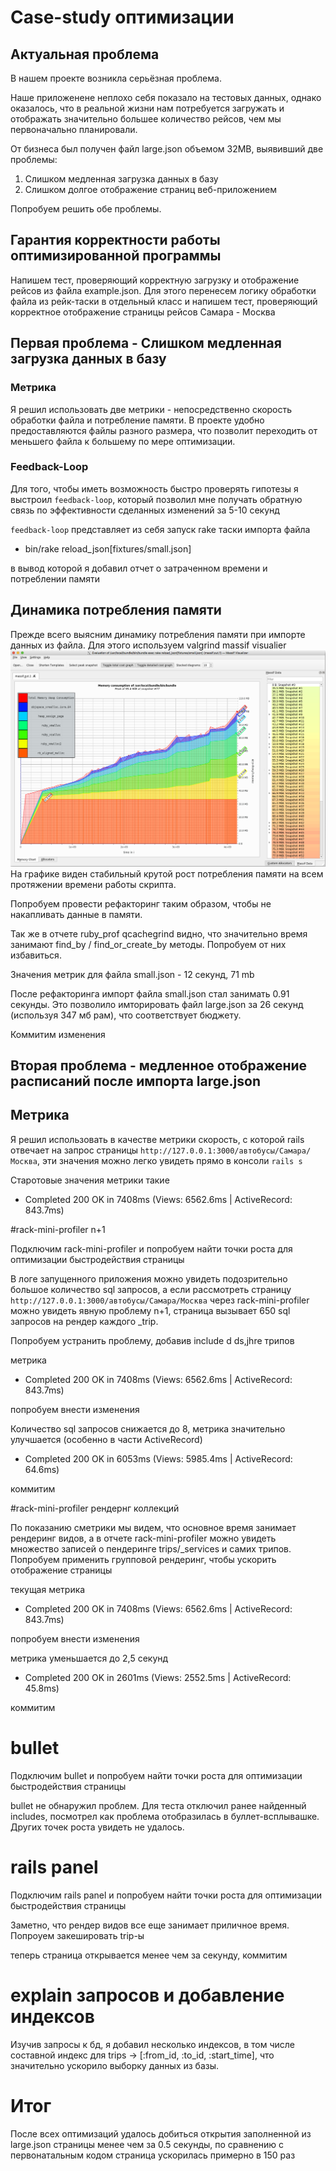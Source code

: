 # Case-study оптимизации

## Актуальная проблема
В нашем проекте возникла серьёзная проблема.

Наше приложенене неплохо себя показало на тестовых данных, однако оказалось, что в реальной жизни нам потребуется
загружать и отображать значительно большее количество рейсов, чем мы первоначально планировали.

От бизнеса был получен файл large.json объемом 32MB, выявивший две проблемы: 

1) Слишком медленная загрузка данных в базу
2) Слишком долгое отображение страниц веб-приложением

Попробуем решить обе проблемы. 

## Гарантия корректности работы оптимизированной программы
Напишем тест, проверяющий корректную загрузку и отображение рейсов из файла example.json. Для этого перенесем
логику обработки файла из рейк-таски в отдельный класс и напишем тест, проверяющий корректное отображение страницы
рейсов Самара - Москва

## Первая проблема - Слишком медленная загрузка данных в базу

### Метрика
Я решил использовать две метрики -  непосредственно скорость обработки файла и потребление памяти.
В проекте удобно предоставляются файлы разного размера, что позволит переходить от меньшего файла к большему по мере
оптимизации. 

### Feedback-Loop
Для того, чтобы иметь возможность быстро проверять гипотезы я выстроил `feedback-loop`,
который позволил мне получать обратную связь по эффективности сделанных изменений за 5-10 секунд

`feedback-loop` представляет из себя запуск rake таски импорта файла

- bin/rake reload_json[fixtures/small.json]

в вывод которой я добавил отчет о затраченном времени и потреблении памяти

## Динамика потребления памяти
Прежде всего выясним динамику потребления памяти при импорте данных из файла. Для этого
используем valgrind massif visualier
![valgrind massif visualier](./img/2019-09-08.png)
На графике виден стабильный крутой рост потребления памяти на всем протяжении времени работы скрипта.

Попробуем провести рефакторинг таким образом, чтобы не накапливать данные в памяти.

Так же в отчете ruby_prof qcachegrind видно, что значительно время занимают find_by / 
find_or_create_by методы. Попробуем от них избавиться. 

Значения метрик для файла small.json - 12 секунд, 71 mb

После рефакторинга импорт файла small.json стал занимать 0.91 секунды. Это позволило
имторировать файл large.json за 26 секунд (используя 347 мб рам), что соответствует бюджету.

Коммитим изменения

## Вторая проблема - медленное отображение расписаний после импорта large.json

## Метрика

Я решил использовать в качестве метрики скорость, с которой rails отвечает на запрос страницы
`http://127.0.0.1:3000/автобусы/Самара/Москва`, эти значения можно легко увидеть прямо в
консоли `rails s`

Старотовые значения метрики такие
- Completed 200 OK in 7408ms (Views: 6562.6ms | ActiveRecord: 843.7ms)

#rack-mini-profiler n+1

Подключим rack-mini-profiler и попробуем найти точки роста для оптимизации быстродействия страницы

В логе запущенного приложения можно увидеть подозрительно большое количество sql запросов, а если
рассмотреть страницу `http://127.0.0.1:3000/автобусы/Самара/Москва` через rack-mini-profiler 
можно увидеть явную проблему n+1, страница вызывает 650 sql запросов на рендер каждого _trip.

Попробуем устранить проблему, добавив include d ds,jhre трипов

метрика

- Completed 200 OK in 7408ms (Views: 6562.6ms | ActiveRecord: 843.7ms)

попробуем внести изменения

Количество sql запросов снижается до 8, метрика значительно улучшается (особенно в части ActiveRecord)

- Completed 200 OK in 6053ms (Views: 5985.4ms | ActiveRecord: 64.6ms)

коммитим

#rack-mini-profiler рендернг коллекций

По показанию сметрики мы видем, что основное время занимает рендеринг видов, 
а в отчете rack-mini-profiler можно увидеть множество записей о пендеринге trips/_services и 
самих трипов. Попробуем применить групповой рендеринг, чтобы ускорить отображение страницы

текущая метрика

- Completed 200 OK in 7408ms (Views: 6562.6ms | ActiveRecord: 843.7ms)

попробуем внести изменения

метрика уменьшается до 2,5 секунд

- Completed 200 OK in 2601ms (Views: 2552.5ms | ActiveRecord: 45.8ms)

коммитим

# bullet

Подключим bullet и попробуем найти точки роста для оптимизации быстродействия страницы

bullet не обнаружил проблем. Для теста отключил ранее найденный includes, посмотрел как проблема
отобразилась в буллет-всплывашке. Других точек роста увидеть не удалось.

# rails panel

Подключим rails panel и попробуем найти точки роста для оптимизации быстродействия страницы

Заметно, что рендер видов все еще занимает приличное время. Попроуем закешировать trip-ы

теперь страница открывается менее чем за секунду, коммитим

# explain запросов и добавление индексов

Изучив запросы к бд, я добавил несколько индексов, в том числе составной индекс для trips -> 
[:from_id, :to_id, :start_time], что значительно ускорило выборку данных из базы.

# Итог

После всех оптимизаций удалось добиться открытия заполненной из large.json страницы менее чем за 
0.5 секунды, по сравнению с первонатальным кодом страница ускорилась примерно в 150 раз 